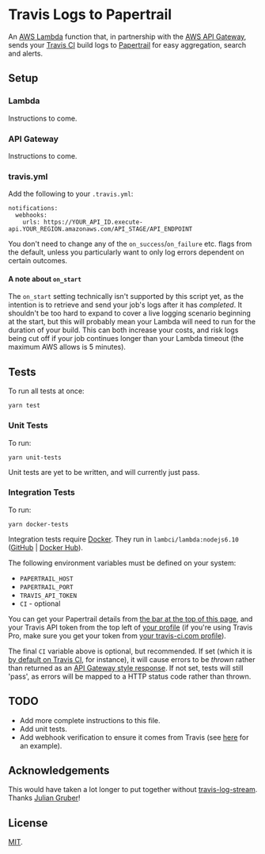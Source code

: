 # Travis Logs to Papertrail

An [AWS Lambda](https://aws.amazon.com/lambda/) function that, in partnership with the [AWS API Gateway](https://aws.amazon.com/api-gateway/), sends your [Travis CI](https://travis-ci.org/) build logs to [Papertrail](https://papertrailapp.com/) for easy aggregation, search and alerts.

## Setup

### Lambda

Instructions to come.

### API Gateway

Instructions to come.

### travis.yml

Add the following to your `.travis.yml`:

    notifications:
      webhooks:
        urls: https://YOUR_API_ID.execute-api.YOUR_REGION.amazonaws.com/API_STAGE/API_ENDPOINT

You don't need to change any of the `on_success`/`on_failure` etc. flags from the default, unless you particularly want to only log errors dependent on certain outcomes.

#### A note about `on_start`

The `on_start` setting technically isn't supported by this script yet, as the intention is to retrieve and send your job's logs after it has _completed_. It shouldn't be too hard to expand to cover a live logging scenario beginning at the start, but this will probably mean your Lambda will need to run for the duration of your build. This can both increase your costs, and risk logs being cut off if your job continues longer than your Lambda timeout (the maximum AWS allows is 5 minutes).

## Tests

To run all tests at once:

    yarn test

### Unit Tests

To run:

    yarn unit-tests

Unit tests are yet to be written, and will currently just pass.

### Integration Tests

To run:

    yarn docker-tests

Integration tests require [Docker](https://docs.docker.com/install/). They run in `lambci/lambda:nodejs6.10` ([GitHub](https://github.com/lambci/docker-lambda) | [Docker Hub](https://hub.docker.com/r/lambci/lambda/)).

The following environment variables must be defined on your system:

* `PAPERTRAIL_HOST`
* `PAPERTRAIL_PORT`
* `TRAVIS_API_TOKEN`
* `CI` - optional

You can get your Papertrail details from [the bar at the top of this page](https://papertrailapp.com/systems/setup), and your Travis API token from the top left of [your profile](https://travis-ci.org/profile/) (if you're using Travis Pro, make sure you get your token from [your travis-ci.com profile](https://travis-ci.com/profile/)).

The final `CI` variable above is optional, but recommended. If set (which it is [by default on Travis CI](https://docs.travis-ci.com/user/environment-variables/#Default-Environment-Variables), for instance), it will cause errors to be _thrown_ rather than returned as an [API Gateway style response](https://docs.aws.amazon.com/apigateway/latest/developerguide/handle-errors-in-lambda-integration.html). If not set, tests will still 'pass', as errors will be mapped to a HTTP status code rather than thrown.

## TODO

* Add more complete instructions to this file.
* Add unit tests.
* Add webhook verification to ensure it comes from Travis (see [here](https://github.com/Brodan/travis-webhook-verification-nodejs/blob/master/express.js) for an example).

## Acknowledgements

This would have taken a lot longer to put together without [travis-log-stream](https://github.com/juliangruber/travis-log-stream). Thanks [Julian Gruber](https://github.com/juliangruber)!

## License

[MIT](LICENSE).
